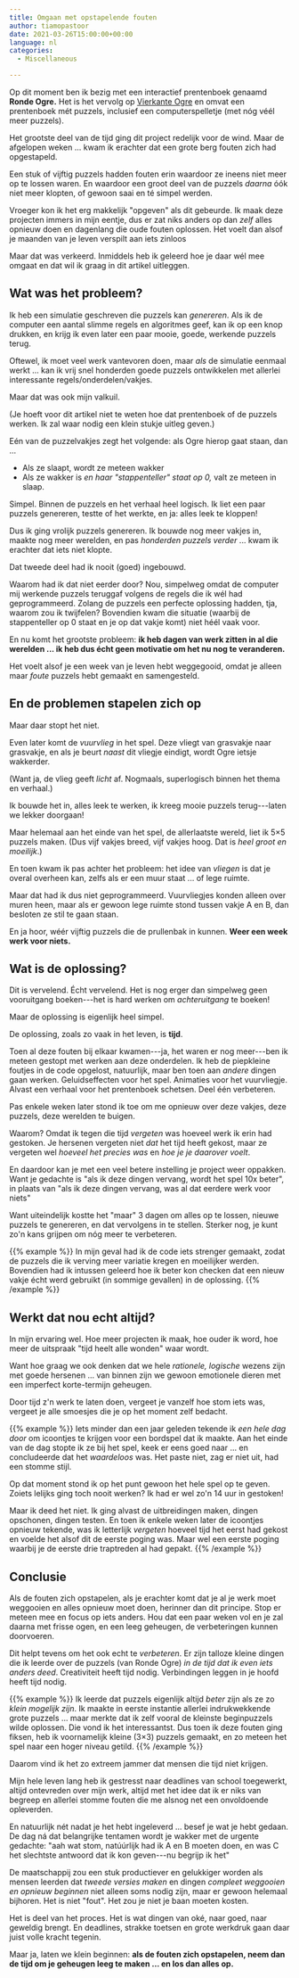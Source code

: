 ```yaml
---
title: Omgaan met opstapelende fouten
author: tiamopastoor
date: 2021-03-26T15:00:00+00:00
language: nl
categories:
  - Miscellaneous

---
```

Op dit moment ben ik bezig met een interactief prentenboek genaamd **Ronde Ogre.** Het is het vervolg op [Vierkante Ogre][1] en omvat een prentenboek mét puzzels, inclusief een computerspelletje (met nóg véél meer puzzels).

Het grootste deel van de tijd ging dit project redelijk voor de wind. Maar de afgelopen weken ... kwam ik erachter dat een grote berg fouten zich had opgestapeld.

Een stuk of vijftig puzzels hadden fouten erin waardoor ze ineens niet meer op te lossen waren. En waardoor een groot deel van de puzzels _daarna_ óók niet meer klopten, of gewoon saai en té simpel werden.

Vroeger kon ik het erg makkelijk "opgeven" als dit gebeurde. Ik maak deze projecten immers in mijn eentje, dus er zat niks anders op dan _zelf_ alles opnieuw doen en dagenlang die oude fouten oplossen. Het voelt dan alsof je maanden van je leven verspilt aan iets zinloos

Maar dat was verkeerd. Inmiddels heb ik geleerd hoe je daar wél mee omgaat en dat wil ik graag in dit artikel uitleggen.

## Wat was het probleem?

Ik heb een simulatie geschreven die puzzels kan _genereren_. Als ik de computer een aantal slimme regels en algoritmes geef, kan ik op een knop drukken, en krijg ik even later een paar mooie, goede, werkende puzzels terug.

Oftewel, ik moet veel werk vantevoren doen, maar _als_ de simulatie eenmaal werkt ... kan ik vrij snel honderden goede puzzels ontwikkelen met allerlei interessante regels/onderdelen/vakjes.

Maar dat was ook mijn valkuil.

(Je hoeft voor dit artikel niet te weten hoe dat prentenboek of de puzzels werken. Ik zal waar nodig een klein stukje uitleg geven.)

Eén van de puzzelvakjes zegt het volgende: als Ogre hierop gaat staan, dan ...

  * Als ze slaapt, wordt ze meteen wakker
  * Als ze wakker is _en haar "stappenteller" staat op 0,_ valt ze meteen in slaap.

Simpel. Binnen de puzzels en het verhaal heel logisch. Ik liet een paar puzzels genereren, testte of het werkte, en ja: alles leek te kloppen!

Dus ik ging vrolijk puzzels genereren. Ik bouwde nog meer vakjes in, maakte nog meer werelden, en pas _honderden puzzels verder_ ... kwam ik erachter dat iets niet klopte.

Dat tweede deel had ik nooit (goed) ingebouwd.

Waarom had ik dat niet eerder door? Nou, simpelweg omdat de computer mij werkende puzzels teruggaf volgens de regels die ik wél had geprogrammeerd. Zolang de puzzels een perfecte oplossing hadden, tja, waarom zou ik twijfelen? Bovendien kwam die situatie (waarbij de stappenteller op 0 staat en je op dat vakje komt) niet héél vaak voor.

En nu komt het grootste probleem: **ik heb dagen van werk zitten in al die werelden ... ik heb dus écht geen motivatie om het nu nog te veranderen.**

Het voelt alsof je een week van je leven hebt weggegooid, omdat je alleen maar _foute_ puzzels hebt gemaakt en samengesteld.

## En de problemen stapelen zich op

Maar daar stopt het niet.

Even later komt de _vuurvlieg_ in het spel. Deze vliegt van grasvakje naar grasvakje, en als je beurt _naast_ dit vliegje eindigt, wordt Ogre ietsje wakkerder. 

(Want ja, de vlieg geeft _licht_ af. Nogmaals, superlogisch binnen het thema en verhaal.)

Ik bouwde het in, alles leek te werken, ik kreeg mooie puzzels terug---laten we lekker doorgaan!

Maar helemaal aan het einde van het spel, de allerlaatste wereld, liet ik 5×5 puzzels maken. (Dus vijf vakjes breed, vijf vakjes hoog. Dat is _heel groot en moeilijk_.)

En toen kwam ik pas achter het probleem: het idee van _vliegen_ is dat je overal overheen kan, zelfs als er een muur staat ... of lege ruimte. 

Maar dat had ik dus niet geprogrammeerd. Vuurvliegjes konden alleen over muren heen, maar als er gewoon lege ruimte stond tussen vakje A en B, dan besloten ze stil te gaan staan.

En ja hoor, wéér vijftig puzzels die de prullenbak in kunnen. **Weer een week werk voor niets.**

## Wat is de oplossing?

Dit is vervelend. Écht vervelend. Het is nog erger dan simpelweg geen vooruitgang boeken---het is hard werken om _achteruitgang_ te boeken!

Maar de oplossing is eigenlijk heel simpel. 

De oplossing, zoals zo vaak in het leven, is **tijd**.

Toen al deze fouten bij elkaar kwamen---ja, het waren er nog meer---ben ik meteen gestopt met werken aan deze onderdelen. Ik heb de piepkleine foutjes in de code opgelost, natuurlijk, maar ben toen aan _andere_ dingen gaan werken. Geluidseffecten voor het spel. Animaties voor het vuurvliegje. Alvast een verhaal voor het prentenboek schetsen. Deel één verbeteren.

Pas enkele weken later stond ik toe om me opnieuw over deze vakjes, deze puzzels, deze werelden te buigen.

Waarom? Omdat ik tegen die tijd _vergeten_ was hoeveel werk ik erin had gestoken. Je hersenen vergeten niet _dat_ het tijd heeft gekost, maar ze vergeten wel _hoeveel het precies was_ en _hoe je je daarover voelt_.

En daardoor kan je met een veel betere instelling je project weer oppakken. Want je gedachte is "als ik deze dingen vervang, wordt het spel 10x beter", in plaats van "als ik deze dingen vervang, was al dat eerdere werk voor niets"

Want uiteindelijk kostte het "maar" 3 dagen om alles op te lossen, nieuwe puzzels te genereren, en dat vervolgens in te stellen. Sterker nog, je kunt zo'n kans grijpen om nóg meer te verbeteren. 

{{% example %}}
In mijn geval had ik de code iets strenger gemaakt, zodat de puzzels die ik verving meer variatie kregen en moeilijker werden. Bovendien had ik intussen geleerd hoe ik beter kon checken dat een nieuw vakje écht werd gebruikt (in sommige gevallen) in de oplossing.
{{% /example %}}

## Werkt dat nou echt altijd?

In mijn ervaring wel. Hoe meer projecten ik maak, hoe ouder ik word, hoe meer de uitspraak "tijd heelt alle wonden" waar wordt.

Want hoe graag we ook denken dat we hele _rationele, logische_ wezens zijn met goede hersenen ... van binnen zijn we gewoon emotionele dieren met een imperfect korte-termijn geheugen. 

Door tijd z'n werk te laten doen, vergeet je vanzelf hoe stom iets was, vergeet je alle smoesjes die je op het moment zelf bedacht. 

{{% example %}}
Iets minder dan een jaar geleden tekende ik _een hele dag door_ om icoontjes te krijgen voor een bordspel dat ik maakte. Aan het einde van de dag stopte ik ze bij het spel, keek er eens goed naar ... en concludeerde dat het _waardeloos_ was. Het paste niet, zag er niet uit, had een stomme stijl. 

Op dat moment stond ik op het punt gewoon het hele spel op te geven. Zoiets lelijks ging toch nooit werken? Ik had er wel zo'n 14 uur in gestoken!

Maar ik deed het niet. Ik ging alvast de uitbreidingen maken, dingen opschonen, dingen testen. En toen ik enkele weken later de icoontjes opnieuw tekende, was ik letterlijk _vergeten_ hoeveel tijd het eerst had gekost en voelde het alsof dit de eerste poging was. Maar wel een eerste poging waarbij je de eerste drie traptreden al had gepakt.
{{% /example %}}

## Conclusie

Als de fouten zich opstapelen, als je erachter komt dat je al je werk moet weggooien en alles opnieuw moet doen, herinner dan dit principe. Stop er meteen mee en focus op iets anders. Hou dat een paar weken vol en je zal daarna met frisse ogen, en een leeg geheugen, de verbeteringen kunnen doorvoeren.

Dit helpt tevens om het ook echt te _verbeteren_. Er zijn talloze kleine dingen die ik leerde over de puzzels (van Ronde Ogre) _in de tijd dat ik even iets anders deed_. Creativiteit heeft tijd nodig. Verbindingen leggen in je hoofd heeft tijd nodig.

{{% example %}}
Ik leerde dat puzzels eigenlijk altijd _beter_ zijn als ze zo _klein mogelijk zijn_. Ik maakte in eerste instantie allerlei indrukwekkende grote puzzels ... maar merkte dat ik zelf vooral de kleinste beginpuzzels wilde oplossen. Die vond ik het interessantst. Dus toen ik deze fouten ging fiksen, heb ik voornamelijk kleine (3×3) puzzels gemaakt, en zo meteen het spel naar een hoger niveau getild.
{{% /example %}}

Daarom vind ik het zo extreem jammer dat mensen die tijd niet krijgen. 

Mijn hele leven lang heb ik gestresst naar deadlines van school toegewerkt, altijd ontevreden over mijn werk, altijd met het idee dat ik er niks van begreep en allerlei stomme fouten die me alsnog net een onvoldoende opleverden.

En natuurlijk nét nadat je het hebt ingeleverd ... besef je wat je hebt gedaan. De dag ná dat belangrijke tentamen wordt je wakker met de urgente gedachte: "aah wat stom, natúúrlijk had ik A en B moeten doen, en was C het slechtste antwoord dat ik kon geven---nu begrijp ik het"

De maatschappij zou een stuk productiever en gelukkiger worden als mensen leerden dat _tweede versies maken_ en dingen _compleet weggooien en opnieuw beginnen_ niet alleen soms nodig zijn, maar er gewoon helemaal bijhoren. Het is niet "fout". Het zou je niet je baan moeten kosten. 

Het is deel van het proces. Het is wat dingen van oké, naar goed, naar geweldig brengt. En deadlines, strakke toetsen en grote werkdruk gaan daar juist volle kracht tegenin.

Maar ja, laten we klein beginnen: **als de fouten zich opstapelen, neem dan de tijd om je geheugen leeg te maken ... en los dan alles op.**

 [1]: /books/vierkante-ogre/